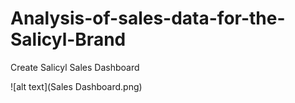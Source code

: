 # Analysis-of-sales-data-for-the-Salicyl-Brand
Create Salicyl Sales Dashboard

![alt text](Sales Dashboard.png)
